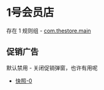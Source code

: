 # 1号会员店

存在 1 规则组 - [com.thestore.main](/src/apps/com.thestore.main.ts)

## 促销广告

默认禁用 - 关闭促销弹窗，也许有用呢

- [快照-0](https://i.gkd.li/i/13163686)
